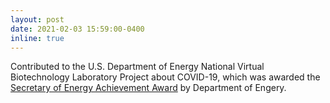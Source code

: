 ```yaml
---
layout: post
date: 2021-02-03 15:59:00-0400
inline: true
---
```


Contributed to the U.S. Department of Energy National Virtual Biotechnology Laboratory Project about COVID-19, which was awarded the [Secretary of Energy Achievement Award](/assets/pdf/secretary-award-letter-of-acks-nvbl.pdf) by Department of Engery.
